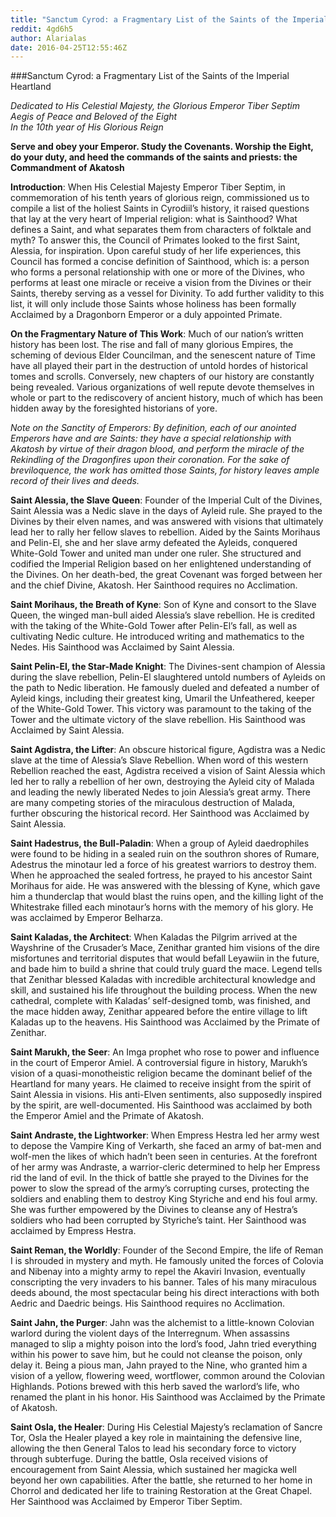 ```yaml
---
title: "Sanctum Cyrod: a Fragmentary List of the Saints of the Imperial Heartland"
reddit: 4gd6h5
author: Alarialas
date: 2016-04-25T12:55:46Z
---
```


###Sanctum Cyrod: a Fragmentary List of the Saints of the Imperial Heartland    

*Dedicated to His Celestial Majesty, the Glorious Emperor Tiber Septim*    
*Aegis of Peace and Beloved of the Eight*    
*In the 10th year of His Glorious Reign*

**Serve and obey your Emperor. Study the Covenants. Worship the Eight, do your duty, and heed the commands of the saints and priests: the Commandment of Akatosh**    

**Introduction**: When His Celestial Majesty Emperor Tiber Septim, in commemoration of his tenth years of glorious reign, commissioned us to compile a list of the holiest Saints in Cyrodiil’s history, it raised questions that lay at the very heart of Imperial religion: what is Sainthood? What defines a Saint, and what separates them from characters of folktale and myth? To answer this, the Council of Primates looked to the first Saint, Alessia, for inspiration. Upon careful study of her life experiences, this Council has formed a concise definition of Sainthood, which is: a person who forms a personal relationship with one or more of the Divines, who performs at least one miracle or receive a vision from the Divines or their Saints, thereby serving as a vessel for Divinity. To add further validity to this list, it will only include those Saints whose holiness has been formally Acclaimed by a Dragonborn Emperor or a duly appointed Primate.    

**On the Fragmentary Nature of This Work**: Much of our nation’s written history has been lost. The rise and fall of many glorious Empires, the scheming of devious Elder Councilman, and the senescent nature of Time have all played their part in the destruction of untold hordes of historical tomes and scrolls. Conversely, new chapters of our history are constantly being revealed. Various organizations of well repute devote themselves in whole or part to the rediscovery of ancient history, much of which has been hidden away by the foresighted historians of yore.    

*Note on the Sanctity of Emperors: By definition, each of our anointed Emperors have and are Saints: they have a special relationship with Akatosh by virtue of their dragon blood, and perform the miracle of the Rekindling of the Dragonfires upon their coronation. For the sake of breviloquence, the work has omitted those Saints, for history leaves ample record of their lives and deeds.*    

**Saint Alessia, the Slave Queen**: Founder of the Imperial Cult of the Divines, Saint Alessia was a Nedic slave in the days of Ayleid rule. She prayed to the Divines by their elven names, and was answered with visions that ultimately lead her to rally her fellow slaves to rebellion. Aided by the Saints Morihaus and Pelin-El, she and her slave army defeated the Ayleids, conquered White-Gold Tower and united man under one ruler. She structured and codified the Imperial Religion based on her enlightened understanding of the Divines. On her death-bed, the great Covenant was forged between her and the chief Divine, Akatosh. Her Sainthood requires no Acclimation.     

**Saint Morihaus, the Breath of Kyne**: Son of Kyne and consort to the Slave Queen, the winged man-bull aided Alessia’s slave rebellion. He is credited with the taking of the White-Gold Tower after Pelin-El’s fall, as well as cultivating Nedic culture. He introduced writing and mathematics to the Nedes. His Sainthood was Acclaimed by Saint Alessia.    

**Saint Pelin-El, the Star-Made Knight**: The Divines-sent champion of Alessia during the slave rebellion, Pelin-El slaughtered untold numbers of Ayleids on the path to Nedic liberation. He famously dueled and defeated a number of Ayleid kings, including their greatest king, Umaril the Unfeathered, keeper of the White-Gold Tower. This victory was paramount to the taking of the Tower and the ultimate victory of the slave rebellion. His Sainthood was Acclaimed by Saint Alessia.    

**Saint Agdistra, the Lifter**: An obscure historical figure, Agdistra was a Nedic slave at the time of Alessia’s Slave Rebellion. When word of this western Rebellion reached the east, Agdistra received a vision of Saint Alessia which led her to rally a rebellion of her own, destroying the Ayleid city of Malada and leading the newly liberated Nedes to join Alessia’s great army. There are many competing stories of the miraculous destruction of Malada, further obscuring the historical record. Her Sainthood was Acclaimed by Saint Alessia.    

**Saint Hadestrus, the Bull-Paladin**: When a group of Ayleid daedrophiles were found to be hiding in a sealed ruin on the southron shores of Rumare, Adestrus the minotaur led a force of his greatest warriors to destroy them. When he approached the sealed fortress, he prayed to his ancestor Saint Morihaus for aide. He was answered with the blessing of Kyne, which gave him a thunderclap that would blast the ruins open, and the killing light of the Whitestrake filled each minotaur’s horns with the memory of his glory. He was acclaimed by Emperor Belharza.    

**Saint Kaladas, the Architect**: When Kaladas the Pilgrim arrived at the Wayshrine of the Crusader’s Mace, Zenithar granted him visions of the dire misfortunes and territorial disputes that would befall Leyawiin in the future, and bade him to build a shrine that could truly guard the mace. Legend tells that Zenithar blessed Kaladas with incredible architectural knowledge and skill, and sustained his life throughout the building process. When the new cathedral, complete with Kaladas’ self-designed tomb, was finished, and the mace hidden away, Zenithar appeared before the entire village to lift Kaladas up to the heavens. His Sainthood was Acclaimed by the Primate of Zenithar.    

**Saint Marukh, the Seer**: An Imga prophet who rose to power and influence in the court of Emperor Amiel. A controversial figure in history, Marukh’s vision of a quasi-monotheistic religion became the dominant belief of the Heartland for many years. He claimed to receive insight from the spirit of Saint Alessia in visions. His anti-Elven sentiments, also supposedly inspired by the spirit, are well-documented. His Sainthood was acclaimed by both the Emperor Amiel and the Primate of Akatosh.    

**Saint Andraste, the Lightworker**: When Empress Hestra led her army west to depose the Vampire King of Verkarth, she faced an army of bat-men and wolf-men the likes of which hadn’t been seen in centuries. At the forefront of her army was Andraste, a warrior-cleric determined to help her Empress rid the land of evil. In the thick of battle she prayed to the Divines for the power to slow the spread of the army’s corrupting curses, protecting the soldiers and enabling them to destroy King Styriche and end his foul army. She was further empowered by the Divines to cleanse any of Hestra’s soldiers who had been corrupted by Styriche’s taint. Her Sainthood was acclaimed by Empress Hestra.    

**Saint Reman, the Worldly**: Founder of the Second Empire, the life of Reman I is shrouded in mystery and myth. He famously united the forces of Colovia and Nibenay into a mighty army to repel the Akaviri Invasion, eventually conscripting the very invaders to his banner. Tales of his many miraculous deeds abound, the most spectacular being his direct interactions with both Aedric and Daedric beings. His Sainthood requires no Acclimation.     

**Saint Jahn, the Purger**: Jahn was the alchemist to a little-known Colovian warlord during the violent days of the Interregnum. When assassins managed to slip a mighty poison into the lord’s food, Jahn tried everything within his power to save him, but he could not cleanse the poison, only delay it. Being a pious man, Jahn prayed to the Nine, who granted him a vision of a yellow, flowering weed, wortflower, common around the Colovian Highlands. Potions brewed with this herb saved the warlord’s life, who renamed the plant in his honor. His Sainthood was Acclaimed by the Primate of Akatosh.    

**Saint Osla, the Healer**: During His Celestial Majesty’s reclamation of Sancre Tor, Osla the Healer played a key role in maintaining the defensive line, allowing the then General Talos to lead his secondary force to victory through subterfuge. During the battle, Osla received visions of encouragement from Saint Alessia, which sustained her magicka well beyond her own capabilities. After the battle, she returned to her home in Chorrol and dedicated her life to training Restoration at the Great Chapel. Her Sainthood was Acclaimed by Emperor Tiber Septim. 






   

 



